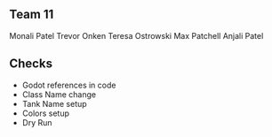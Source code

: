 ## Team 11
Monali Patel
Trevor Onken
Teresa Ostrowski
Max Patchell
Anjali Patel

## Checks
- Godot references in code
- Class Name change
- Tank Name setup
- Colors setup
- Dry Run
